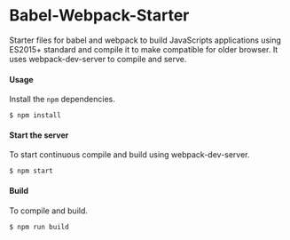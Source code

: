 # Babel-Webpack-Starter
Starter files for babel and webpack to build JavaScripts applications using ES2015+ standard and compile it to make compatible for older browser. It uses webpack-dev-server to compile and serve.

#### Usage

Install the `npm` dependencies.

`$ npm install`

#### Start the server

To start continuous compile and build using webpack-dev-server.

`$ npm start`

#### Build

To compile and build.

`$ npm run build`
